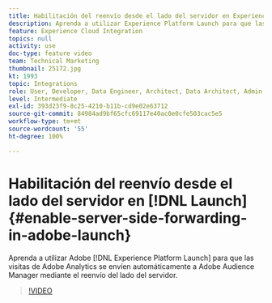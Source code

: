 ```yaml
---
title: Habilitación del reenvío desde el lado del servidor en Experience Platform Launch
description: Aprenda a utilizar Experience Platform Launch para que las visitas de Adobe Analytics se envíen automáticamente a Adobe Audience Manager mediante el reenvío del lado del servidor.
feature: Experience Cloud Integration
topics: null
activity: use
doc-type: feature video
team: Technical Marketing
thumbnail: 25172.jpg
kt: 1993
topic: Integrations
role: User, Developer, Data Engineer, Architect, Data Architect, Admin, Leader
level: Intermediate
exl-id: 393d23f9-8c25-4210-b11b-cd9e02e63712
source-git-commit: 84984ad9bf65cfc69117e40ac0e0cfe503cac5e5
workflow-type: tm+mt
source-wordcount: '55'
ht-degree: 100%

---
```


# Habilitación del reenvío desde el lado del servidor en [!DNL Launch] {#enable-server-side-forwarding-in-adobe-launch}

Aprenda a utilizar Adobe [!DNL Experience Platform Launch] para que las visitas de Adobe Analytics se envíen automáticamente a Adobe Audience Manager mediante el reenvío del lado del servidor.

>[!VIDEO](https://video.tv.adobe.com/v/25172?quality=12&learn=on)
